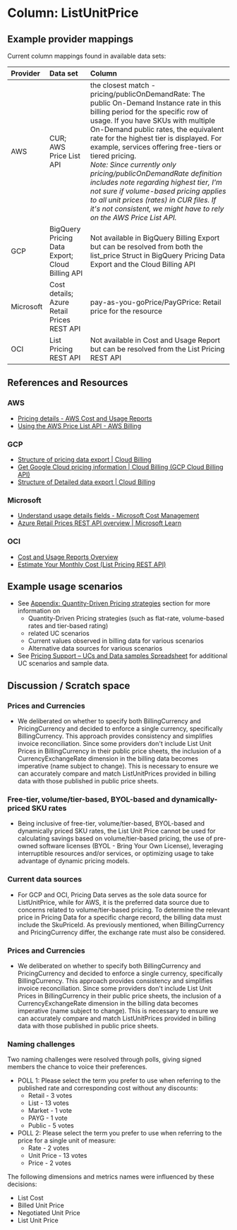 # Column: ListUnitPrice

## Example provider mappings

Current column mappings found in available data sets:

| Provider  | Data set                                           | Column                                                                                                                                                                                                                                                                                                                                                                                                                                                                                                                                                                     |
| :-------- | :------------------------------------------------- | :------------------------------------------------------------------------------------------------------------------------------------------------------------------------------------------------------------------------------------------------------------------------------------------------------------------------------------------------------------------------------------------------------------------------------------------------------------------------------------------------------------------------------------------------------------------------- |
| AWS       | CUR;<br>AWS Price List API                         | the closest match - pricing/publicOnDemandRate: The public On-Demand Instance rate in this billing period for the specific row of usage. If you have SKUs with multiple On-Demand public rates, the equivalent rate for the highest tier is displayed. For example, services offering free-tiers or tiered pricing.<br>_Note: Since currently only pricing/publicOnDemandRate definition includes note regarding highest tier, I'm not sure if volume-based pricing applies to all unit prices (rates) in CUR files. If it's not consistent, we might have to rely on the AWS Price List API._ |
| GCP       | BigQuery Pricing Data Export;<br>Cloud Billing API | Not available in BigQuery Billing Export but can be resolved from both the list_price Struct in BigQuery Pricing Data Export and the Cloud Billing API                                                                                                                                                                                                                                                                                                                                                                                                                     |
| Microsoft | Cost details;<br>Azure Retail Prices REST API      | pay-as-you-goPrice/PayGPrice: Retail price for the resource                                                                                                                                                                                                                                                                                                                                                                                                                                                                                                                |
| OCI       | List Pricing REST API                              | Not available in Cost and Usage Report but can be resolved from the List Pricing REST API                                                                                                                                                                                                                                                                                                                                                                                                                                                                                  |

## References and Resources

### AWS

* [Pricing details - AWS Cost and Usage Reports](https://docs.aws.amazon.com/cur/latest/userguide/pricing-columns.html)
* [Using the AWS Price List API - AWS Billing](https://docs.aws.amazon.com/awsaccountbilling/latest/aboutv2/price-changes.html)

### GCP

* [Structure of pricing data export | Cloud Billing](https://cloud.google.com/billing/docs/how-to/export-data-bigquery-tables/pricing-data)
* [Get Google Cloud pricing information | Cloud Billing (GCP Cloud Billing API)](https://cloud.google.com/billing/docs/how-to/get-pricing-information-api)
* [Structure of Detailed data export | Cloud Billing](https://cloud.google.com/billing/docs/how-to/export-data-bigquery-tables/detailed-usage)

### Microsoft

* [Understand usage details fields - Microsoft Cost Management](https://learn.microsoft.com/en-us/azure/cost-management-billing/automate/understand-usage-details-fields)
* [Azure Retail Prices REST API overview | Microsoft Learn](https://learn.microsoft.com/en-us/rest/api/cost-management/retail-prices/azure-retail-prices)

### OCI

* [Cost and Usage Reports Overview](https://docs.oracle.com/en-us/iaas/Content/Billing/Concepts/usagereportsoverview.htm)
* [Estimate Your Monthly Cost (List Pricing REST API)](https://docs.oracle.com/en-us/iaas/Content/GSG/Tasks/signingup_topic-Estimating_Costs.htm#accessing_list_pricing)

## Example usage scenarios

* See [Appendix: Quantity-Driven Pricing strategies](../appendix/quantity_driven_pricing_strategies.md) section for more information on
  * Quantity-Driven Pricing strategies (such as flat-rate, volume-based rates and tier-based rating)
  * related UC scenarios
  * Current values observed in billing data for various scenarios
  * Alternative data sources for various scenarios
* See [Pricing Support – UCs and Data samples Spreadsheet](https://docs.google.com/spreadsheets/d/1AZ-vtkKeKwYc8rqhxP1zMTnAVAS-svmWQQmr8cpv-IM/edit#gid=117987709) for additional UC scenarios and sample data.

## Discussion / Scratch space

### Prices and Currencies

* We deliberated on whether to specify both BillingCurrency and PricingCurrency and decided to enforce a single currency, specifically BillingCurrency. This approach provides consistency and simplifies invoice reconciliation. Since some providers don't include List Unit Prices in BillingCurrency in their public price sheets, the inclusion of a CurrencyExchangeRate dimension in the billing data becomes imperative (name subject to change). This is necessary to ensure we can accurately compare and match ListUnitPrices provided in billing data with those published in public price sheets.

### Free-tier, volume/tier-based, BYOL-based and dynamically-priced SKU rates

* Being inclusive of free-tier, volume/tier-based, BYOL-based and dynamically priced SKU rates, the List Unit Price cannot be used for calculating savings based on volume/tier-based pricing, the use of pre-owned software licenses (BYOL - Bring Your Own License), leveraging interruptible resources and/or services, or optimizing usage to take advantage of dynamic pricing models.

### Current data sources

* For GCP and OCI, Pricing Data serves as the sole data source for ListUnitPrice, while for AWS, it is the preferred data source due to concerns related to volume/tier-based pricing. To determine the relevant price in Pricing Data for a specific charge record, the billing data must include the SkuPriceId. As previously mentioned, when BillingCurrency and PricingCurrency differ, the exchange rate must also be considered.

### Prices and Currencies

* We deliberated on whether to specify both BillingCurrency and PricingCurrency and decided to enforce a single currency, specifically BillingCurrency. This approach provides consistency and simplifies invoice reconciliation. Since some providers don't include List Unit Prices in BillingCurrency in their public price sheets, the inclusion of a CurrencyExchangeRate dimension in the billing data becomes imperative (name subject to change). This is necessary to ensure we can accurately compare and match ListUnitPrices provided in billing data with those published in public price sheets.

### Naming challenges

Two naming challenges were resolved through polls, giving signed members the chance to voice their preferences.

* POLL 1: Please select the term you prefer to use when referring to the published rate and corresponding cost without any discounts:
  * Retail - 3 votes
  * List - 13 votes
  * Market - 1 vote
  * PAYG - 1 vote
  * Public - 5 votes
* POLL 2: Please select the term you prefer to use when referring to the price for a single unit of measure:
  * Rate - 2 votes
  * Unit Price - 13 votes
  * Price - 2 votes

The following dimensions and metrics names were influenced by these decisions:

* List Cost
* Billed Unit Price
* Negotiated Unit Price
* List Unit Price